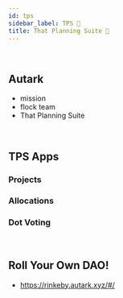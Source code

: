 ```yaml
---
id: tps
sidebar_label: TPS 🐛
title: That Planning Suite 🐛
---
```


<br> 

## Autark
- mission
- flock team
- That Planning Suite

<br> 

## TPS Apps

### Projects

### Allocations

### Dot Voting

<br>

## Roll Your Own DAO!
- https://rinkeby.autark.xyz/#/

<br>







